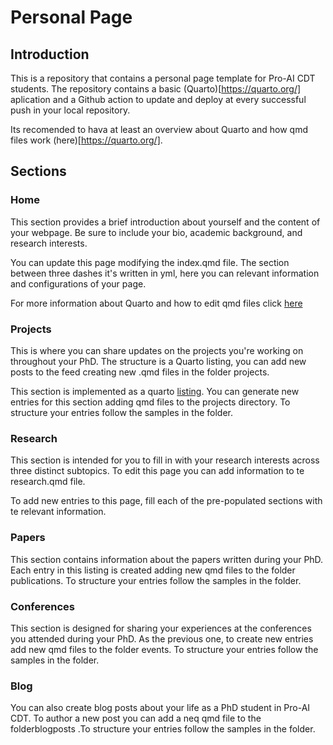 # Personal Page

## Introduction
This is a repository that contains a personal page template for Pro-AI CDT students. The repository contains a basic
(Quarto)[https://quarto.org/] aplication and a Github action to update and deploy at every successful push in your local repository.

Its recomended to hava at least an overview about Quarto and how qmd files work (here)[https://quarto.org/].

## Sections

### Home

This section provides a brief introduction about yourself and the content of your webpage. Be sure to include your bio, academic background, and research interests.

You can update this page modifying the index.qmd file. The section between three dashes it's written in yml, here you can relevant information and configurations of your page.  

For more information about Quarto and how to edit qmd files click [here](https://quarto.org/)

### Projects

This is where you can share updates on the projects you're working on throughout your PhD. The structure is a Quarto listing, you can add new posts to the feed creating new .qmd files in the folder projects. 

This section is implemented as a quarto [listing](https://quarto.org/docs/websites/website-listings.html). You can generate new entries for this section adding qmd files to the projects directory. To structure your entries follow the samples in the folder.

### Research

This section is intended for you to fill in with your research interests across three distinct subtopics. To edit this page you can add information to te research.qmd file.

To add new entries to this page, fill each of the pre-populated sections with te relevant information. 

### Papers

This section contains information about the papers written during your PhD. Each entry in this listing is created adding new qmd files to the folder publications. To structure your entries follow the samples in the folder.
### Conferences

This section is designed for sharing your experiences at the conferences you attended during your PhD. As the previous one, to create new entries add new qmd files to the folder events. To structure your entries follow the samples in the folder.

### Blog

You can also create blog posts about your life as a PhD student in Pro-AI CDT. To author a new post you can add a neq qmd file to the folderblogposts .To structure your entries follow the samples in the folder.